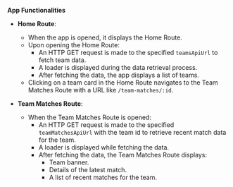 **App Functionalities**

- **Home Route**:
  - When the app is opened, it displays the Home Route.
  - Upon opening the Home Route:
    - An HTTP GET request is made to the specified `teamsApiUrl` to fetch team data.
    - A loader is displayed during the data retrieval process.
    - After fetching the data, the app displays a list of teams.
  - Clicking on a team card in the Home Route navigates to the Team Matches Route with a URL like `/team-matches/:id`.

- **Team Matches Route**:
  - When the Team Matches Route is opened:
    - An HTTP GET request is made to the specified `teamMatchesApiUrl` with the team id to retrieve recent match data for the team.
    - A loader is displayed while fetching the data.
    - After fetching the data, the Team Matches Route displays:
      - Team banner.
      - Details of the latest match.
      - A list of recent matches for the team.
